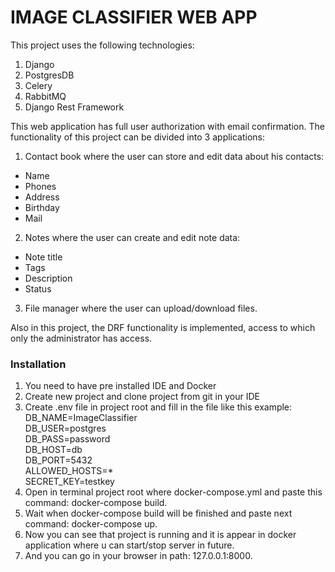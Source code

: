# IMAGE CLASSIFIER WEB APP

This project uses the following technologies:
1. Django<br />
2. PostgresDB<br />
3. Celery<br />
4. RabbitMQ<br />
5. Django Rest Framework<br />


This web application has full user authorization with email confirmation. The functionality of this project can be divided into 3 applications:<br />
1. Contact book where the user can store and edit data about his contacts:<br />
- Name<br />
- Phones<br />
- Address<br />
- Birthday<br />
- Mail<br />
2. Notes where the user can create and edit note data:<br />
- Note title<br />
- Tags<br />
- Description<br />
- Status<br />
3. File manager where the user can upload/download files.

Also in this project, the DRF functionality is implemented, access to which only the administrator has access.

### Installation
1. You need to have pre installed IDE and Docker
2. Create new project and clone project from git in your IDE
3. Create .env file in project root and fill in the file like this example:<br />
DB_NAME=ImageClassifier<br />
DB_USER=postgres<br />
DB_PASS=password<br />
DB_HOST=db<br />
DB_PORT=5432<br />
ALLOWED_HOSTS=*<br />
SECRET_KEY=testkey<br />
4. Open in terminal project root where docker-compose.yml and paste this command: docker-compose build.
5. Wait when docker-compose build will be finished and paste next command: docker-compose up.
6. Now you can see that project is running and it is appear in docker application where u can start/stop server in future.
7. And you can go in your browser in path: 127.0.0.1:8000. <br />
